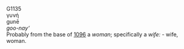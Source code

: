 G1135  
γυνή  
gunē  
*goo-nay‘*  
Probably from the base of [1096](g1096) a *woman*; specifically a
*wife:* - wife, woman.  
